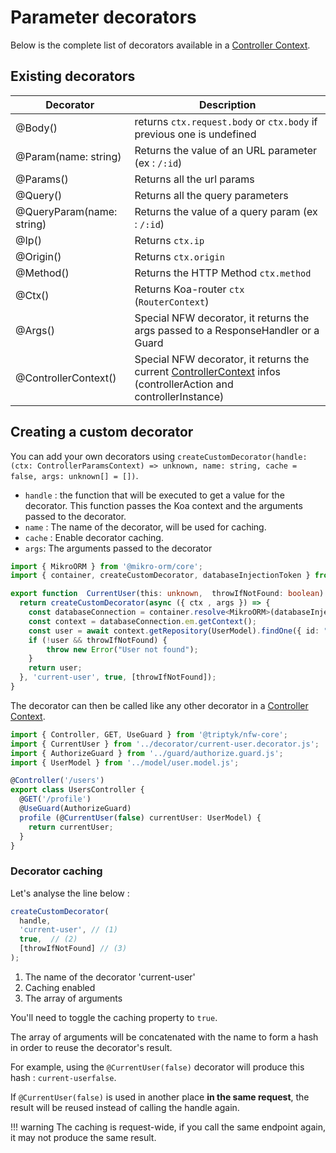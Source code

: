 # Parameter decorators

Below is the complete list of decorators available in a [Controller Context](/nfw-core/advanced/controller-context/).

## Existing decorators

| Decorator  | Description |
| ------------- | ------------- |
| @Body()  | returns `ctx.request.body` or `ctx.body` if previous one is undefined  |
| @Param(name: string)  | Returns the value of an URL parameter (ex : `/:id`) |
| @Params()  | Returns all the url params |
| @Query()  | Returns all the query parameters |
| @QueryParam(name: string)  | Returns the value of a query param (ex : `/:id`) |
| @Ip()  | Returns `ctx.ip` |
| @Origin()  | Returns `ctx.origin` |
| @Method()  | Returns the HTTP Method `ctx.method` |
| @Ctx()  | Returns Koa-router `ctx` (`RouterContext`) |
| @Args()  | Special NFW decorator, it returns the args passed to a ResponseHandler or a Guard |
| @ControllerContext()  | Special NFW decorator, it returns the current [ControllerContext](/nfw-core/advanced/controller-context) infos (controllerAction and controllerInstance) |

## Creating a custom decorator

You can add your own decorators using `createCustomDecorator(handle: (ctx: ControllerParamsContext) => unknown, name: string, cache = false, args: unknown[] = [])`.

- `handle` :  the function that will be executed to get a value for the decorator. This function passes the Koa context and the arguments passed to the decorator.
- `name` : The name of the decorator, will be used for caching.
- `cache` : Enable decorator caching.
- `args`: The arguments passed to the decorator

```ts title="decorator/current-user.decorator.ts"
import { MikroORM } from '@mikro-orm/core';
import { container, createCustomDecorator, databaseInjectionToken } from '@triptyk/nfw-core'

export function  CurrentUser(this: unknown,  throwIfNotFound: boolean) {
  return createCustomDecorator(async ({ ctx , args }) => {
    const databaseConnection = container.resolve<MikroORM>(databaseInjectionToken);
    const context = databaseConnection.em.getContext();
    const user = await context.getRepository(UserModel).findOne({ id: "amaury" });
    if (!user && throwIfNotFound) {
        throw new Error("User not found");
    }
    return user;
  }, 'current-user', true, [throwIfNotFound]);
}
```

The decorator can then be called like any other decorator in a [Controller Context](/nfw-core/advanced/controller-context/).

```ts title="controller/user.controller.ts"
import { Controller, GET, UseGuard } from '@triptyk/nfw-core';
import { CurrentUser } from '../decorator/current-user.decorator.js';
import { AuthorizeGuard } from '../guard/authorize.guard.js';
import { UserModel } from '../model/user.model.js';

@Controller('/users')
export class UsersController {
  @GET('/profile')
  @UseGuard(AuthorizeGuard)
  profile (@CurrentUser(false) currentUser: UserModel) {
    return currentUser;
  }
}
```

### Decorator caching

Let's analyse the line below : 

```ts
createCustomDecorator(
  handle,
  'current-user', // (1)
  true,  // (2)
  [throwIfNotFound] // (3)
);
```

1. The name of the decorator 'current-user'
2. Caching enabled
3. The array of arguments

You'll need to toggle the caching property to `true`.

The array of arguments will be concatenated with the name to form a hash in order to reuse the decorator's result.

For example, using the `@CurrentUser(false)` decorator will produce this hash : `current-userfalse`.

If `@CurrentUser(false)` is used in another place **in the same request**, the result will be reused instead of calling the handle again.

!!! warning
    The caching is request-wide, if you call the same endpoint again, it may not produce the same result.